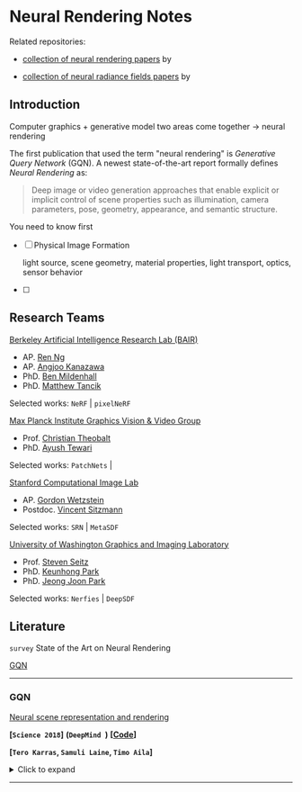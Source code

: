 # Neural Rendering Notes

Related repositories:

- [collection of neural rendering papers](https://github.com/weihaox/awesome-neural-rendering) by 

- [collection of neural radiance fields papers](https://github.com/yenchenlin/awesome-NeRF) by 



## Introduction

Computer graphics + generative model two areas come together -> neural rendering 



The first publication that used the term "neural rendering" is *Generative Query Network* (GQN). A newest state-of-the-art report formally defines *Neural Rendering* as:

> Deep image or video generation approaches that enable explicit or implicit control of scene properties such as illumination, camera parameters, pose, geometry, appearance, and semantic structure.



You need to know first

- [ ] Physical Image Formation

  light source, scene geometry, material properties, light transport, optics, sensor behavior

- [ ] 



## Research Teams

[Berkeley Artificial Intelligence Research Lab (BAIR)](https://bair.berkeley.edu/)

- AP. [Ren Ng](https://www2.eecs.berkeley.edu/Faculty/Homepages/yirenng.html)
- AP. [Angjoo Kanazawa](https://people.eecs.berkeley.edu/~kanazawa/)
- PhD. [Ben Mildenhall](https://people.eecs.berkeley.edu/~bmild/)
- PhD. [Matthew Tancik](https://www.matthewtancik.com/)

Selected works: `NeRF` | `pixelNeRF`



[Max Planck Institute Graphics Vision & Video Group](http://gvv.mpi-inf.mpg.de/GVV_Team.html) 

- Prof. [Christian Theobalt](https://people.mpi-inf.mpg.de/~theobalt/)
- PhD. [Ayush Tewari](https://people.mpi-inf.mpg.de/~atewari/)

Selected works: `PatchNets` |



[Stanford Computational Image Lab](http://www.computationalimaging.org/team/)

- AP. [Gordon Wetzstein](http://web.stanford.edu/~gordonwz/)
- Postdoc. [Vincent Sitzmann](https://vsitzmann.github.io/)

Selected works: `SRN` | `MetaSDF`



[University of Washington Graphics and Imaging Laboratory](https://grail.cs.washington.edu/)

- Prof. [Steven Seitz](https://homes.cs.washington.edu/~seitz/)
- PhD. [Keunhong Park](https://keunhong.com/)
- PhD. [Jeong Joon Park](https://jjparkcv.github.io/)

Selected works: `Nerfies` | `DeepSDF`



## Literature

`survey` State of the Art on Neural Rendering



[GQN](#GQN)

---

### GQN

[Neural scene representation and rendering](https://science.sciencemag.org/content/360/6394/1204/tab-pdf)

**[`Science 2018`]**	**(`DeepMind `)**	**[[Code](https://github.com/NVlabs/stylegan)]**

**[`Tero Karras`, `Samuli Laine`, `Timo Aila`]**

<details><summary>Click to expand</summary><p>


> **Summary**

It enables machines to learn to perceive their surroundings based on a representation and generation network. The authors argue that the network has an implicit notion of 3D due to the fact that it could take a varying number of images of the scene as input, and output arbitrary views with correct occlusion.

</p></details>

---